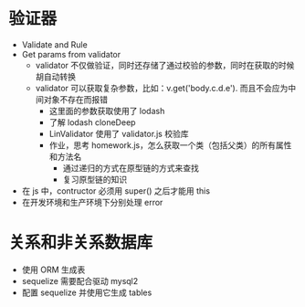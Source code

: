 # 验证器
- Validate and Rule
- Get params from validator
  - validator 不仅做验证，同时还存储了通过校验的参数，同时在获取的时候胡自动转换
  - validator 可以获取复杂参数，比如：v.get('body.c.d.e'). 而且不会应为中间对象不存在而报错
    - 这里面的参数获取使用了 lodash
    - 了解 lodash cloneDeep
    - LinValidator 使用了 validator.js 校验库
    - 作业，思考 homework.js，怎么获取一个类（包括父类）的所有属性和方法名
      - 通过递归的方式在原型链的方式来查找
      - 复习原型链的知识
- 在 js 中，contructor 必须用 super() 之后才能用 this
- 在开发环境和生产环境下分别处理 error

# 关系和非关系数据库
- 使用 ORM 生成表
- sequelize 需要配合驱动 mysql2
- 配置 sequelize 并使用它生成 tables
